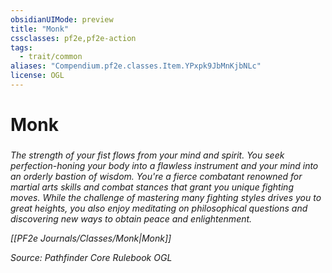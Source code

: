 ```yaml
---
obsidianUIMode: preview
title: "Monk"
cssclasses: pf2e,pf2e-action
tags:
  - trait/common
aliases: "Compendium.pf2e.classes.Item.YPxpk9JbMnKjbNLc"
license: OGL
---
```

# Monk

### 






_The strength of your fist flows from your mind and spirit. You seek perfection-honing your body into a flawless instrument and your mind into an orderly bastion of wisdom. You're a fierce combatant renowned for martial arts skills and combat stances that grant you unique fighting moves. While the challenge of mastering many fighting styles drives you to great heights, you also enjoy meditating on philosophical questions and discovering new ways to obtain peace and enlightenment._

_[[PF2e Journals/Classes/Monk|Monk]]_

*Source: Pathfinder Core Rulebook*
*OGL*